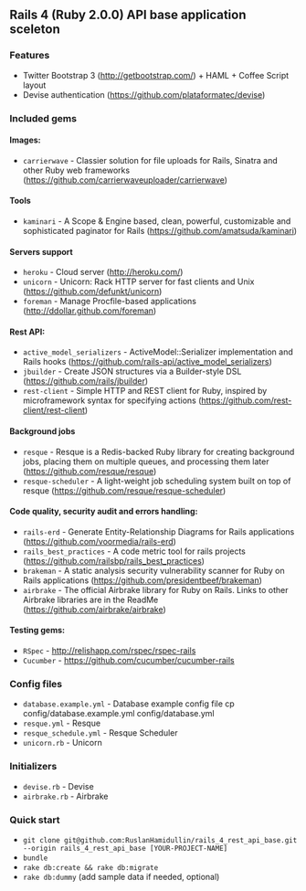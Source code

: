 ## Rails 4 (Ruby 2.0.0) API base application sceleton

### Features

* Twitter Bootstrap 3 (http://getbootstrap.com/) + HAML + Coffee Script layout
* Devise authentication (https://github.com/plataformatec/devise)

### Included gems

#### Images:

  * `carrierwave` - Classier solution for file uploads for Rails, Sinatra and other Ruby web frameworks (https://github.com/carrierwaveuploader/carrierwave)

#### Tools

  * `kaminari` - A Scope & Engine based, clean, powerful, customizable and sophisticated paginator for Rails (https://github.com/amatsuda/kaminari)

#### Servers support

  * `heroku` - Cloud server (http://heroku.com/)
  * `unicorn` - Unicorn: Rack HTTP server for fast clients and Unix (https://github.com/defunkt/unicorn)
  * `foreman` - Manage Procfile-based applications (http://ddollar.github.com/foreman)

#### Rest API:

  * `active_model_serializers` - ActiveModel::Serializer implementation and Rails hooks (https://github.com/rails-api/active_model_serializers)
  * `jbuilder` - Create JSON structures via a Builder-style DSL (https://github.com/rails/jbuilder)
  * `rest-client` - Simple HTTP and REST client for Ruby, inspired by microframework syntax for specifying actions (https://github.com/rest-client/rest-client)

#### Background jobs

  * `resque` - Resque is a Redis-backed Ruby library for creating background jobs, placing them on multiple queues, and processing them later (https://github.com/resque/resque)
  * `resque-scheduler` - A light-weight job scheduling system built on top of resque (https://github.com/resque/resque-scheduler)

#### Code quality, security audit and errors handling:  

  * `rails-erd` - Generate Entity-Relationship Diagrams for Rails applications (https://github.com/voormedia/rails-erd)
  * `rails_best_practices` - A code metric tool for rails projects (https://github.com/railsbp/rails_best_practices)
  * `brakeman` - A static analysis security vulnerability scanner for Ruby on Rails applications (https://github.com/presidentbeef/brakeman)
  * `airbrake` - The official Airbrake library for Ruby on Rails. Links to other Airbrake libraries are in the ReadMe (https://github.com/airbrake/airbrake)

#### Testing gems:

  * `RSpec` - http://relishapp.com/rspec/rspec-rails
  * `Cucumber` - https://github.com/cucumber/cucumber-rails

### Config files

  * `database.example.yml` - Database example config file
     cp config/database.example.yml config/database.yml
  * `resque.yml` - Resque
  * `resque_schedule.yml` - Resque Scheduler
  * `unicorn.rb` - Unicorn

### Initializers

  * `devise.rb` - Devise
  * `airbrake.rb` - Airbrake

### Quick start

  * `git clone git@github.com:RuslanHamidullin/rails_4_rest_api_base.git --origin rails_4_rest_api_base [YOUR-PROJECT-NAME]`
  * `bundle`
  * `rake db:create && rake db:migrate`
  * `rake db:dummy` (add sample data if needed, optional)
    



